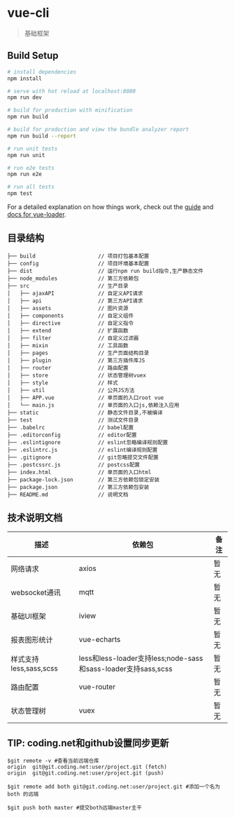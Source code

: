 # vue-cli

> 基础框架

## Build Setup

``` bash
# install dependencies
npm install

# serve with hot reload at localhost:8080
npm run dev

# build for production with minification
npm run build

# build for production and view the bundle analyzer report
npm run build --report

# run unit tests
npm run unit

# run e2e tests
npm run e2e

# run all tests
npm test
```

For a detailed explanation on how things work, check out the [guide](http://vuejs-templates.github.io/webpack/) and [docs for vue-loader](http://vuejs.github.io/vue-loader).

## 目录结构
```
├── build                    // 项目打包基本配置
├── config                   // 项目环境基本配置
├── dist                     // 运行npm run build指令,生产静态文件
├── node_modules             // 第三方依赖包
├── src                      // 生产目录
│   ├── ajaxAPI              // 自定义API请求
│   ├── api                  // 第三方API请求
│   ├── assets               // 图片资源
│   ├── components           // 自定义组件
│   ├── directive            // 自定义指令
│   ├── extend               // 扩展函数
│   ├── filter               // 自定义过滤器
│   ├── mixin                // 工具函数
│   ├── pages                // 生产页面结构目录
│   ├── plugin               // 第三方插件库JS
│   ├── router               // 路由配置
│   ├── store                // 状态管理树vuex
│   ├── style                // 样式
│   ├── util                 // 公共JS方法
│   ├── APP.vue              // 单页面的入口root vue
│   └── main.js              // 单页面的入口js,依赖注入应用
├── static                   // 静态文件目录,不被编译
├── test                     // 测试文件目录
├── .babelrc                 // babel配置
├── .editorconfig            // editor配置
├── .eslintignore            // eslint忽略编译规则配置
├── .eslintrc.js             // eslint编译规则配置
├── .gitignore               // git忽略提交文件配置
├── .postcssrc.js            // postcss配置
├── index.html               // 单页面的入口html
├── package-lock.json        // 第三方依赖包锁定安装
├── package.json             // 第三方依赖包安装
├── README.md                // 说明文档
```

## 技术说明文档
| 描述    				 | 依赖包 					| 备注 	      |
|----------------------- |--------------------------|-------------|
| 网络请求 				 | axios 					|暂无         |
| websocket通讯 		 | mqtt 					|暂无         |
| 基础UI框架 			 | iview 					|暂无         |
| 报表图形统计 			 | vue-echarts 				|暂无         |
| 样式支持less,sass,scss | less和less-loader支持less;node-sass和sass-loader支持sass,scss|暂无         |
| 路由配置 				 | vue-router 				|暂无         |
| 状态管理树 			 | vuex 					|暂无         |

## TIP: coding.net和github设置同步更新
```
$git remote -v #查看当前远端仓库
origin  git@git.coding.net:user/project.git (fetch)
origin  git@git.coding.net:user/project.git (push)

$git remote add both git@git.coding.net:user/project.git #添加一个名为 both 的远端

$git push both master #提交both远端master主干
```